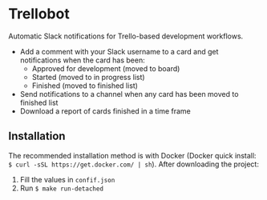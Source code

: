 # Trellobot

Automatic Slack notifications for Trello-based development workflows.

- Add a comment with your Slack username to a card and get notifications when the card has been:
  - Approved for development (moved to board)
  - Started (moved to in progress list)
  - Finished (moved to finished list)
- Send notifications to a channel when any card has been moved to finished list
- Download a report of cards finished in a time frame

## Installation

The recommended installation method is with Docker (Docker quick install: `$ curl -sSL https://get.docker.com/ | sh`). After downloading the project:

1. Fill the values in `confif.json`
2. Run `$ make run-detached`
